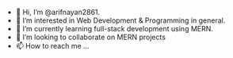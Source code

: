 - 👋 Hi, I’m @arifnayan2861.
- 👀 I’m interested in Web Development & Programming in general.
- 🌱 I’m currently learning full-stack development using MERN.
- 💞️ I’m looking to collaborate on MERN projects
- 📫 How to reach me ...

<!---
arifnayan2861/arifnayan2861 is a ✨ special ✨ repository because its `README.md` (this file) appears on your GitHub profile.
You can click the Preview link to take a look at your changes.
--->
